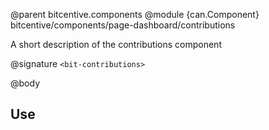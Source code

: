 @parent bitcentive.components
@module {can.Component} bitcentive/components/page-dashboard/contributions <bit-contributions>

A short description of the contributions component

@signature `<bit-contributions>`

@body

## Use
